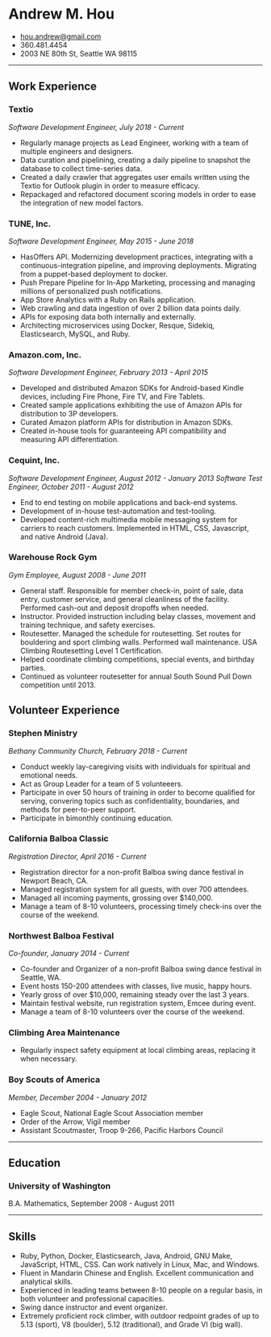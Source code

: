 # Andrew M. Hou
* hou.andrew@gmail.com
* 360.481.4454
* 2003 NE 80th St, Seattle WA 98115

---

## Work Experience

### Textio
*Software Development Engineer, July 2018 - Current*

* Regularly manage projects as Lead Engineer, working with a team of multiple engineers and designers.
* Data curation and pipelining, creating a daily pipeline to snapshot the database to collect time-series data.
* Created a daily crawler that aggregates user emails written using the Textio for Outlook plugin in order to measure efficacy.
* Repackaged and refactored document scoring models in order to ease the integration of new model factors.

### TUNE, Inc.
*Software Development Engineer, May 2015 - June 2018*

* HasOffers API. Modernizing development practices, integrating with a continuous-integration pipeline, and improving deployments. Migrating from a puppet-based deployment to docker.
* Push Prepare Pipeline for In-App Marketing, processing and managing millions of personalized push notifications.
* App Store Analytics with a Ruby on Rails application.
* Web crawling and data ingestion of over 2 billion data points daily.
* APIs for exposing data both internally and externally.
* Architecting microservices using Docker, Resque, Sidekiq, Elasticsearch, MySQL, and Ruby.

### Amazon.com, Inc.
*Software Development Engineer, February 2013 - April 2015*

* Developed and distributed Amazon SDKs for Android-based Kindle devices, including Fire Phone, Fire TV, and Fire Tablets.
* Created sample applications exhibiting the use of Amazon APIs for distribution to 3P developers.
* Curated Amazon platform APIs for distribution in Amazon SDKs.
* Created in-house tools for guaranteeing API compatibility and measuring API differentiation.

### Cequint, Inc.
*Software Development Engineer, August 2012 - January 2013*
*Software Test Engineer, October 2011 - August 2012*

* End to end testing on mobile applications and back-end systems.
* Development of in-house test-automation and test-tooling.
* Developed content-rich multimedia mobile messaging system for carriers to reach customers. Implemented in HTML, CSS, Javascript, and native Android (Java).

### Warehouse Rock Gym
*Gym Employee, August 2008 - June 2011*

* General staff. Responsible for member check-in, point of sale, data entry, customer service, and general cleanliness of the facility. Performed cash-out and deposit dropoffs when needed.
* Instructor. Provided instruction including belay classes, movement and training technique, and safety exercises.
* Routesetter. Managed the schedule for routesetting. Set routes for bouldering and sport climbing walls. Performed wall maintenance. USA Climbing Routesetting Level 1 Certification.
* Helped coordinate climbing competitions, special events, and birthday parties.
* Continued as volunteer routesetter for annual South Sound Pull Down competition until 2013.

## Volunteer Experience

### Stephen Ministry
*Bethany Community Church, February 2018 - Current*

* Conduct weekly lay-caregiving visits with individuals for spiritual and emotional needs.
* Act as Group Leader for a team of 5 volunteeers.
* Participate in over 50 hours of training in order to become qualified for serving, convering topics such as confidentiality, boundaries, and methods for peer-to-peer support.
* Participate in bimonthly continuing education.

### California Balboa Classic
*Registration Director, April 2016 - Current*

* Registration director for a non-profit Balboa swing dance festival in Newport Beach, CA.
* Managed registration system for all guests, with over 700 attendees.
* Managed all incoming payments, grossing over $140,000.
* Manage a team of 8-10 volunteers, processing timely check-ins over the course of the weekend.

### Northwest Balboa Festival
*Co-founder, January 2014 - Current*

* Co-founder and Organizer of a non-profit Balboa swing dance festival in Seattle, WA.
* Event hosts 150-200 attendees with classes, live music, happy hours.
* Yearly gross of over $10,000, remaining steady over the last 3 years.
* Maintain festival website, run registration system, Emcee during event.
* Manage a team of 8-10 volunteers over the course of the weekend.

### Climbing Area Maintenance
* Regularly inspect safety equipment at local climbing areas, replacing it when necessary.

### Boy Scouts of America
*Member, December 2004 - January 2012*

* Eagle Scout, National Eagle Scout Association member
* Order of the Arrow, Vigil member
* Assistant Scoutmaster, Troop 9-266, Pacific Harbors Council

---------

## Education

### University of Washington
B.A. Mathematics, September 2008 - August 2011

---------

## Skills

* Ruby, Python, Docker, Elasticsearch, Java, Android, GNU Make, JavaScript, HTML, CSS. Can work natively in Linux, Mac, and Windows.
* Fluent in Mandarin Chinese and English. Excellent communication and analytical skills.
* Experienced in leading teams between 8-10 people on a regular basis, in both volunteer and professional capacities.
* Swing dance instructor and event organizer.
* Extremely proficient rock climber, with outdoor redpoint grades of up to 5.13 (sport), V8 (boulder), 5.12 (traditional), and Grade VI (big wall).
